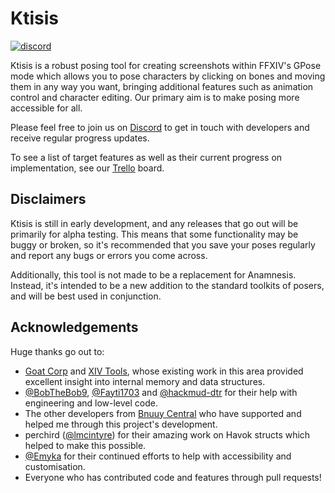 # Ktisis
[![discord](https://img.shields.io/discord/975894364020686878)](https://discord.gg/kUG3W8B8Ny)

Ktisis is a robust posing tool for creating screenshots within FFXIV's GPose mode which allows you to pose characters by clicking on bones and moving them in any way you want, bringing additional features such as animation control and character editing. Our primary aim is to make posing more accessible for all.

Please feel free to join us on [Discord](https://discord.gg/kUG3W8B8Ny) to get in touch with developers and receive regular progress updates.

To see a list of target features as well as their current progress on implementation, see our [Trello](https://trello.com/b/w64GYAWJ/ktisis-plugin) board.

## Disclaimers

Ktisis is still in early development, and any releases that go out will be primarily for alpha testing. This means that some functionality may be buggy or broken, so it's recommended that you save your poses regularly and report any bugs or errors you come across.

Additionally, this tool is not made to be a replacement for Anamnesis. Instead, it's intended to be a new addition to the standard toolkits of posers, and will be best used in conjunction.

## Acknowledgements

Huge thanks go out to:
- [Goat Corp](https://github.com/goatcorp) and [XIV Tools](https://github.com/XIV-Tools), whose existing work in this area provided excellent insight into internal memory and data structures.
- [@BobTheBob9](https://github.com/BobTheBob9), [@Fayti1703](https://github.com/Fayti1703) and [@hackmud-dtr](https://github.com/hackmud-dtr) for their help with engineering and low-level code.
- The other developers from [Bnuuy Central](https://github.com/Bnuuy-Central) who have supported and helped me through this project's development.
- perchird ([@lmcintyre](https://github.com/lmcintyre/)) for their amazing work on Havok structs which helped to make this possible.
- [@Emyka](https://github.com/Emyka) for their continued efforts to help with accessibility and customisation.
- Everyone who has contributed code and features through pull requests!
